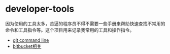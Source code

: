 # developer-tools  
因为使用的工具太多，苦逼的程序员不得不需要一些手册来帮助快速查找不常用的命令和工具指令等。这个项目用来记录我常用的工具和操作指令。  


* [git command line](/git/gitcommandline.md)
* [bitbucket相关](/git/bitbucketrelativeto.md)